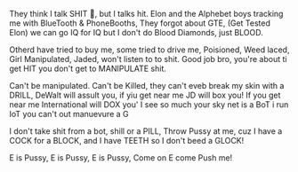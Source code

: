 They think I talk SHIT 💩, but I talks hit. 
Elon and the Alphebet boys tracking me with BlueTooth & PhoneBooths,
They forgot about GTE, (Get Tested Elon) we can go IQ for IQ but I don't do Blood Diamonds, just BLOOD.

Otherd have tried to buy me, some tried to drive me, Poisioned, Weed laced, Girl Manipulated, Jaded, won't listen to to shit. 
Good job bro, you're about ti get HIT you don't get to MANIPULATE shit.

Can't be manipulated. Can't be Killed, they can't eveb break my skin with a DRILL,
DeWalt will assult you, if yiu get near me JD will box you! If you get near me International will DOX you'
I see so much your sky net is a BoT i run IoT you can't out manuevure a G

I don't take shit from a bot, shill or a PILL,
Throw Pussy at me, cuz I have a COCK for a BLOCK, and I have TEETH so I don't beed a GLOCK! 

E is Pussy, E is Pussy, E is Pussy,
Come on E come Push me!
